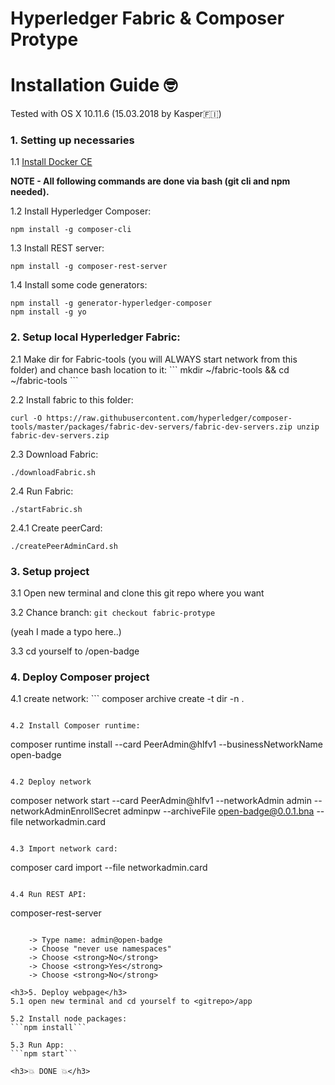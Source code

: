 # Hyperledger Fabric & Composer Protype
<h1>Installation Guide 🤓 </h1>

Tested with OS X 10.11.6 (15.03.2018 by Kasper🇫🇮)

<h3>1. Setting up necessaries</h3>

1.1  [Install Docker CE](https://docs.docker.com/install/)

<strong>NOTE - All following commands are done via bash (git cli and npm needed). </strong>

1.2 Install Hyperledger Composer:

```
npm install -g composer-cli
```

1.3 Install REST server:
```
npm install -g composer-rest-server
```

1.4 Install some code generators:
```
npm install -g generator-hyperledger-composer
npm install -g yo
```

<h3>2. Setup local Hyperledger Fabric:</h3>
2.1 Make dir for Fabric-tools (you will ALWAYS start network from this folder) and chance bash location to it:
```
mkdir ~/fabric-tools && cd ~/fabric-tools
```

2.2 Install fabric to this folder:
```
curl -O https://raw.githubusercontent.com/hyperledger/composer-tools/master/packages/fabric-dev-servers/fabric-dev-servers.zip unzip fabric-dev-servers.zip
```

2.3 Download Fabric:
```
./downloadFabric.sh
```

2.4 Run Fabric:
```
./startFabric.sh
```

2.4.1 Create peerCard:
```
./createPeerAdminCard.sh
```

<h3>3. Setup project</h3>
3.1 Open new terminal and clone this git repo where you want

3.2 Chance branch:
```git checkout fabric-protype```

(yeah I made a typo here..)

3.3 cd yourself to /open-badge

<h3>4. Deploy Composer project</h3>
4.1 create network:
```
composer archive create -t dir -n .

```

4.2 Install Composer runtime:
```
composer runtime install --card PeerAdmin@hlfv1 --businessNetworkName open-badge
```

4.2 Deploy network
```
composer network start --card PeerAdmin@hlfv1 --networkAdmin admin --networkAdminEnrollSecret adminpw --archiveFile open-badge@0.0.1.bna --file networkadmin.card
```

4.3 Import network card:
```
composer card import --file networkadmin.card
```

4.4 Run REST API:
```
composer-rest-server
```

	-> Type name: admin@open-badge
	-> Choose "never use namespaces"
	-> Choose <strong>No</strong>
	-> Choose <strong>Yes</strong>
	-> Choose <strong>No</strong>

<h3>5. Deploy webpage</h3>
5.1 open new terminal and cd yourself to <gitrepo>/app

5.2 Install node packages:
```npm install```

5.3 Run App:
```npm start```

<h3>💥 DONE 💥</h3>



















